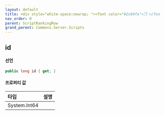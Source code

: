 ```yaml
---
layout: default
title: <div style="white-space:nowrap; "><font color="#2c84fa">❒ </font>id</div>
nav_order: 0
parent: ScriptRankingRow
grand_parent: Commons.Server.Scripts
---
```


## id

#### 선언
```cs
public long id { get; }
```

#### 프로퍼티 값

|타입|설명|
|:--|:--|
|System.Int64|